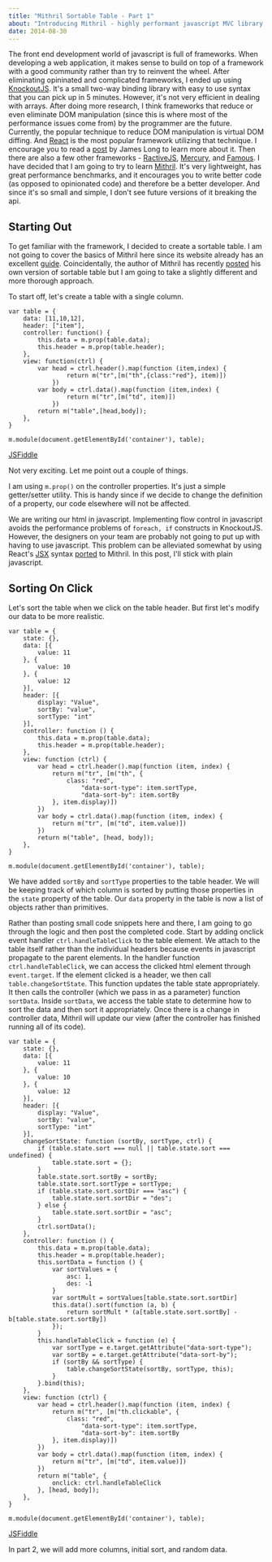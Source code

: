 ```yaml
---
title: "Mithril Sortable Table - Part 1"
about: "Introducing Mithril - highly performant javascript MVC library. How to create a sortable table."
date: 2014-08-30
---
```


The front end development world of javascript is full of frameworks. When developing a web application, it makes sense to build on top of a framework with a good community rather than try to reinvent the wheel. After eliminating opininated and complicated frameworks, I ended up using [KnockoutJS][1]. It's a small two-way binding library with easy to use syntax that you can pick up in 5 minutes. However, it's not very efficient in dealing with arrays. After doing more research, I think frameworks that reduce or even eliminate DOM manipulation (since this is where most of the performance issues come from) by the programmer are the future. Currently, the popular technique to reduce DOM manipulation is virtual DOM diffing. And [React][2] is the most popular framework utilizing that technique. I encourage you to read a [post][3] by James Long to learn more about it. Then there are also a few other frameworks - [RactiveJS][4], [Mercury][5], and [Famous][6]. I have decided that I am going to try to learn [Mithril][7]. It's very lightweight, has great performance benchmarks, and it encourages you to write better code (as opposed to opinionated code) and therefore be a better developer. And since it's so small and simple, I don't see future versions of it breaking the api. 

Starting Out
------------

To get familiar with the framework, I decided to create a sortable table. I am not going to cover the basics of Mithril here since its website already has an excellent [guide][8]. Coincidentally, the author of Mithril has recently [posted][9] his own version of sortable table but I am going to take a slightly different and more thorough approach. 

To start off, let's create a table with a single column. 

``` lang-javascript
var table = {
    data: [11,10,12],
    header: ["item"],
    controller: function() {
        this.data = m.prop(table.data);
        this.header = m.prop(table.header);
    },
    view: function(ctrl) {
        var head = ctrl.header().map(function (item,index) {
                return m("tr",[m("th",{class:"red"}, item)])
            })
        var body = ctrl.data().map(function (item,index) {
                return m("tr",[m("td", item)])
            })
        return m("table",[head,body]);        
    },
}

m.module(document.getElementById('container'), table); 
```
[JSFiddle][10]

Not very exciting. Let me point out a couple of things.

I am using `m.prop()` on the controller properties. It's just a simple getter/setter utility. This is handy since if we decide to change the definition of a property, our code elsewhere will not be affected.

We are writing our html in javascript. Implementing flow control in javascript avoids the performance problems of `foreach, if` constructs in KnockoutJS. However, the designers on your team are probably not going to put up with having to use javascript. This problem can be alleviated somewhat by using React's [JSX][11] syntax [ported][12] to Mithril. In this post, I'll stick with plain javascript.

Sorting On Click
----------------

Let's sort the table when we click on the table header. But first let's modify our data to be more realistic.

``` lang-javascript
var table = {
    state: {},
    data: [{
        value: 11
    }, {
        value: 10
    }, {
        value: 12
    }],
    header: [{
        display: "Value",
        sortBy: "value",
        sortType: "int"
    }],
    controller: function () {
        this.data = m.prop(table.data);
        this.header = m.prop(table.header);
    },
    view: function (ctrl) {
        var head = ctrl.header().map(function (item, index) {
            return m("tr", [m("th", {
                class: "red",
                    "data-sort-type": item.sortType,
                    "data-sort-by": item.sortBy
            }, item.display)])
        })
        var body = ctrl.data().map(function (item, index) {
            return m("tr", [m("td", item.value)])
        })
        return m("table", [head, body]);
    },
}

m.module(document.getElementById('container'), table);
```

We have added `sortBy` and `sortType` properties to the table header. We will be keeping track of which column is sorted by putting those properties in the `state` property of the table. Our `data` property in the table is now a list of objects rather than primitives.

Rather than posting small code snippets here and there, I am going to go through the logic and then post the completed code. Start by adding onclick event handler `ctrl.handleTableClick` to the table element. We attach to the table itself rather than the individual headers because events in javascript propagate to the parent elements. In the handler function `ctrl.handleTableClick`, we can access the clicked html element through `event.target`. If the element clicked is a header, we then call `table.changeSortState`. This function updates the table state appropriately. It then calls the controller (which we pass in as a parameter) function `sortData`. Inside `sortData`, we access the table state to determine how to sort the data and then sort it appropriately. Once there is a change in controller data, Mithril will update our view (after the controller has finished running all of its code).

```lang-javascript
var table = {
    state: {},
    data: [{
        value: 11
    }, {
        value: 10
    }, {
        value: 12
    }],
    header: [{
        display: "Value",
        sortBy: "value",
        sortType: "int"
    }],
    changeSortState: function (sortBy, sortType, ctrl) {
        if (table.state.sort === null || table.state.sort === undefined) {
            table.state.sort = {};
        }
        table.state.sort.sortBy = sortBy;
        table.state.sort.sortType = sortType;
        if (table.state.sort.sortDir === "asc") {
            table.state.sort.sortDir = "des";
        } else {
            table.state.sort.sortDir = "asc";
        }
        ctrl.sortData();
    },
    controller: function () {
        this.data = m.prop(table.data);
        this.header = m.prop(table.header);
        this.sortData = function () {
            var sortValues = {
                asc: 1,
                des: -1
            }
            var sortMult = sortValues[table.state.sort.sortDir]
            this.data().sort(function (a, b) {
                return sortMult * (a[table.state.sort.sortBy] - b[table.state.sort.sortBy])
            });
        }
        this.handleTableClick = function (e) {
            var sortType = e.target.getAttribute("data-sort-type");
            var sortBy = e.target.getAttribute("data-sort-by");
            if (sortBy && sortType) {
                table.changeSortState(sortBy, sortType, this);
            }
        }.bind(this);
    },
    view: function (ctrl) {
        var head = ctrl.header().map(function (item, index) {
            return m("tr", [m("th.clickable", {
                class: "red",
                    "data-sort-type": item.sortType,
                    "data-sort-by": item.sortBy
            }, item.display)])
        })
        var body = ctrl.data().map(function (item, index) {
            return m("tr", [m("td", item.value)])
        })
        return m("table", {
            onclick: ctrl.handleTableClick
        }, [head, body]);
    },
}

m.module(document.getElementById('container'), table);
```
[JSFiddle][13]

In part 2, we will add more columns, initial sort, and random data.

[1]: http://knockoutjs.com/ "KnockoutJS"
[2]: https://facebook.github.io/react/ "React"
[3]: http://jlongster.com/Removing-User-Interface-Complexity,-or-Why-React-is-Awesome
[4]: http://www.ractivejs.org/ "RactiveJS"
[5]: https://github.com/Raynos/mercury "Mercury"
[6]: http://famo.us/ "Famous"
[7]: http://lhorie.github.io/mithril/ "Mithril"
[8]: http://lhorie.github.io/mithril/getting-started.html
[9]: http://lhorie.github.io/mithril-blog/vanilla-table-sorting.html
[10]: http://jsfiddle.net/jjk8bxeq/5/
[11]: http://facebook.github.io/react/docs/jsx-in-depth.html
[12]: https://github.com/insin/msx
[13]: http://jsfiddle.net/jjk8bxeq/9/